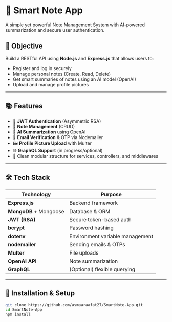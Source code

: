 # 📝 Smart Note App

A simple yet powerful Note Management System with AI-powered summarization and secure user authentication.

## 🚀 Objective

Build a RESTful API using **Node.js** and **Express.js** that allows users to:
- Register and log in securely
- Manage personal notes (Create, Read, Delete)
- Get smart summaries of notes using an AI model (OpenAI)
- Upload and manage profile pictures

---

## 📚 Features

- 🔐 **JWT Authentication** (Asymmetric RSA)
- 📓 **Note Management** (CRUD)
- 🧠 **AI Summarization** using OpenAI
- 📨 **Email Verification** & OTP via Nodemailer
- 🖼️ **Profile Picture Upload** with Multer
- 🌐 **GraphQL Support** (in progress/optional)
- 🧪 Clean modular structure for services, controllers, and middlewares

---

## 🛠️ Tech Stack

| Technology     | Purpose                         |
|----------------|----------------------------------|
| **Express.js** | Backend framework                |
| **MongoDB** + Mongoose | Database & ORM           |
| **JWT (RSA)**  | Secure token-based auth         |
| **bcrypt**     | Password hashing                |
| **dotenv**     | Environment variable management |
| **nodemailer** | Sending emails & OTPs           |
| **Multer**     | File uploads                    |
| **OpenAI API** | Note summarization              |
| **GraphQL**    | (Optional) flexible querying    |

---

## 🧾 Installation & Setup

```bash
git clone https://github.com/asmaaraafat27/SmartNote-App.git
cd SmartNote-App
npm install
